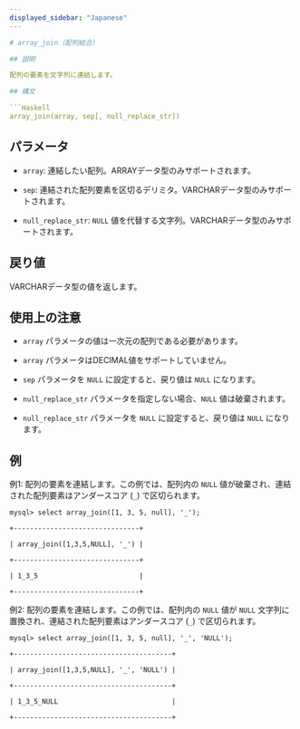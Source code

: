 ```yaml
---
displayed_sidebar: "Japanese"
---

# array_join（配列結合）

## 説明

配列の要素を文字列に連結します。

## 構文

```Haskell
array_join(array, sep[, null_replace_str])
```

## パラメータ

- `array`: 連結したい配列。ARRAYデータ型のみサポートされます。

- `sep`: 連結された配列要素を区切るデリミタ。VARCHARデータ型のみサポートされます。

- `null_replace_str`: `NULL` 値を代替する文字列。VARCHARデータ型のみサポートされます。

## 戻り値

VARCHARデータ型の値を返します。

## 使用上の注意

- `array` パラメータの値は一次元の配列である必要があります。

- `array` パラメータはDECIMAL値をサポートしていません。

- `sep` パラメータを `NULL` に設定すると、戻り値は `NULL` になります。

- `null_replace_str` パラメータを指定しない場合、`NULL` 値は破棄されます。

- `null_replace_str` パラメータを `NULL` に設定すると、戻り値は `NULL` になります。

## 例

例1: 配列の要素を連結します。この例では、配列内の `NULL` 値が破棄され、連結された配列要素はアンダースコア (`_`) で区切られます。

```plaintext
mysql> select array_join([1, 3, 5, null], '_');

+-------------------------------+

| array_join([1,3,5,NULL], '_') |

+-------------------------------+

| 1_3_5                         |

+-------------------------------+
```

例2: 配列の要素を連結します。この例では、配列内の `NULL` 値が `NULL` 文字列に置換され、連結された配列要素はアンダースコア (`_`) で区切られます。

```plaintext
mysql> select array_join([1, 3, 5, null], '_', 'NULL');

+---------------------------------------+

| array_join([1,3,5,NULL], '_', 'NULL') |

+---------------------------------------+

| 1_3_5_NULL                            |

+---------------------------------------+
```